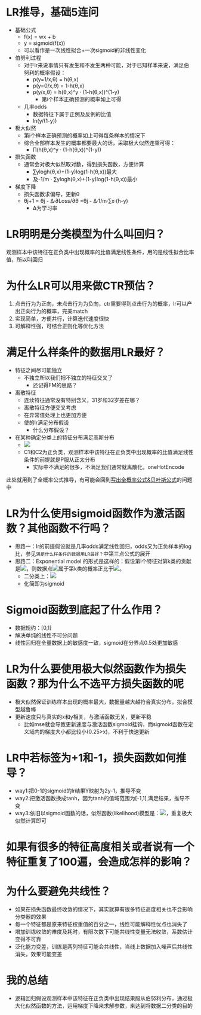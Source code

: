 # LR推导，基础5连问
- 基础公式
    - f(x) = wx + b
    - y = sigmoid(f(x))
    - 可以看作是一次线性拟合+一次sigmoid的非线性变化
- 伯努利过程
    - 对于lr来说事情只有发生和不发生两种可能，对于已知样本来说，满足伯努利的概率假设：
        - p(y=1/x,θ) = h(θ,x)
        - p(y=0/x,θ) = 1-h(θ,x)
        - p(y/x,θ) = h(θ,x)^y · (1-h(θ,x))^(1-y) 
            - 第i个样本正确预测的概率如上可得
    - 几率odds
        - 数据特征下属于正例及反例的比值
        - ln(y/(1-y))
- 极大似然
    - 第i个样本正确预测的概率如上可得每条样本的情况下
    - 综合全部样本发生的概率都要最大的话，采取极大似然连乘可得：
        - ∏(h(θ,x)^y · (1-h(θ,x))^(1-y))
- 损失函数
    - 通常会对极大似然取对数，得到损失函数，方便计算
        - ∑ylogh(θ,x)+(1-y)log(1-h(θ,x))最大
        - 及-1/m · ∑ylogh(θ,x)+(1-y)log(1-h(θ,x))最小    
- 梯度下降
    - 损失函数求偏导，更新θ
    - θj+1 = θj - ∆·∂Loss/∂θ =θj - ∆·1/m·∑x·(h-y)
        - ∆为学习率

# LR明明是分类模型为什么叫回归？
观测样本中该特征在正负类中出现概率的比值满足线性条件，用的是线性拟合比率值，所以叫回归

# 为什么LR可以用来做CTR预估？
1. 点击行为为正向，未点击行为为负向，ctr需要得到点击行为的概率，lr可以产出正向行为的概率，完美match
2. 实现简单，方便并行，计算迭代速度很快
3. 可解释性强，可结合正则化等优化方法

# 满足什么样条件的数据用LR最好？
- 特征之间尽可能独立
    - 不独立所以我们把不独立的特征交叉了
        - 还记得FM的思路？
- 离散特征
    - 连续特征通常没有特别含义，31岁和32岁差在哪？
    - 离散特征方便交叉考虑
    - 在异常值处理上也更加方便
    - 使的lr满足分布假设
        - 什么分布假设？
- 在某种确定分类上的特征分布满足高斯分布
    - ![](https://tva1.sinaimg.cn/large/006y8mN6gy1g8wh7dd6bkj310w034gmb.jpg)
    - C1和C2为正负类，观测样本中该特征在正负类中出现概率的比值满足线性条件的前提就是P服从正太分布
        - 实际中不满足的很多，不满足我们通常就离散化，oneHotEncode

此处就用到了全概率公式推导，有可能会回到[写出全概率公式&贝叶斯公式](基础概念/先验概率和后验概率/先验概率和后验概率.md#L96)的问题中

# LR为什么使用sigmoid函数作为激活函数？其他函数不行吗？
- 思路一：lr的前提假设就是几率odds满足线性回归，odds又为正负样本的log比，参见`满足什么样条件的数据用LR最好？`中第三点公式的展开
- 思路二：Exponential model 的形式是这样的：假设第i个特征对第k类的贡献是![](https://tva1.sinaimg.cn/large/006y8mN6gy1g8wmq11x6zj300s00f3y9.jpg)，则数据点![](https://tva1.sinaimg.cn/large/006y8mN6gy1g8wmqpotqfj302700imwx.jpg)属于第k类的概率正比于![](https://tva1.sinaimg.cn/large/006y8mN6gy1g8wmrp4qv4j305b00i0sj.jpg)。
    - 二分类上：![](https://tva1.sinaimg.cn/large/006y8mN6gy1g8wmsc1vfkj30jm036wet.jpg)
    - 化简即为sigmoid

# Sigmoid函数到底起了什么作用？
- 数据规约：\[0,1]
- 解决单纯的线性不可分问题
- 线性回归在全量数据上的敏感度一致，sigmoid在分界点0.5处更加敏感    

# LR为什么要使用极大似然函数作为损失函数？那为什么不选平方损失函数的呢
- 极大似然保证训练样本出现的概率最大，数据量越大越符合真实分布，拟合模型越鲁棒
- 更新速度只与真实的x和y相关，与激活函数无关，更新平稳
    - 比如mse就会导致更新速度与激活函数sigmoid挂钩，而sigmoid函数在定义域内的梯度大小都比较小(0.25>x)，不利于快速更新

# LR中若标签为+1和-1，损失函数如何推导？
- way1:把0-1的sigmoid的lr结果Y映射为2y-1，推导不变
- way2:把激活函数换成tanh，因为tanh的值域范围为\[-1,1],满足结果，推导不变    
- way3:依旧以sigmoid函数的话，似然函数(likelihood)模型是：![](https://tva1.sinaimg.cn/large/006y8mN6gy1g8wngwzstcj30iu01edfw.jpg)，重复极大似然计算即可    

# 如果有很多的特征高度相关或者说有一个特征重复了100遍，会造成怎样的影响？
# 为什么要避免共线性？
- 如果在损失函数最终收敛的情况下，其实就算有很多特征高度相关也不会影响分类器的效果
- 每一个特征都是原来特征权重值的百分之一，线性可能解释性优点也消失了
- 增加训练收敛的难度及耗时，有限次数下可能共线性变量无法收敛，系数估计变得不可靠
- 泛化能力变差，训练是两列特征可能会共线性，当线上数据加入噪声后共线性消失，效果可能变差

# 我的总结
- 逻辑回归假设观测样本中该特征在正负类中出现结果服从伯努利分布，通过极大化似然函数的方法，运用梯度下降来求解参数，来达到将数据二分类的目的